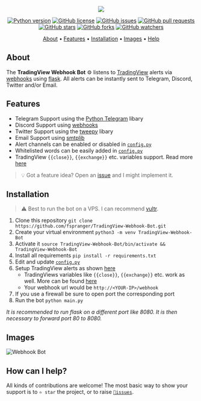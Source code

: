 <p align="center"><a href="https://github.com/fspranger/TradingView-Webhook-Bot" target="_blank"><img src="https://i.imgur.com/ubEoI7w.png"></a></p>

<p align="center">
    <a href="https://www.python.org/downloads/release/python-380/"><img src="https://img.shields.io/badge/python-3.8-blue.svg?style=plastic" alt="Python version"></a>
    <a href="https://github.com/fspranger/TradingView-Webhook-Bot/blob/master/LICENSE"><img src="https://img.shields.io/github/license/fspranger/TradingView-Webhook-Bot?style=plastic" alt="GitHub license"></a>
    <a href="https://github.com/fspranger/TradingView-Webhook-Bot/issues"><img src="https://img.shields.io/github/issues/fspranger/TradingView-Webhook-Bot?style=plastic" alt="GitHub issues"></a>
    <a href="https://github.com/fspranger/TradingView-Webhook-Bot/pulls"><img src="https://img.shields.io/github/issues-pr/fspranger/TradingView-Webhook-Bot?style=plastic" alt="GitHub pull requests"></a>
    <br /><a href="https://github.com/fspranger/TradingView-Webhook-Bot/stargazers"><img src="https://img.shields.io/github/stars/fspranger/TradingView-Webhook-Bot?style=social" alt="GitHub stars"></a>
    <a href="https://github.com/fspranger/TradingView-Webhook-Bot/network/members"><img src="https://img.shields.io/github/forks/fspranger/TradingView-Webhook-Bot?style=social" alt="GitHub forks"></a>
    <a href="https://github.com/fspranger/TradingView-Webhook-Bot/watchers"><img src="https://img.shields.io/github/watchers/fspranger/TradingView-Webhook-Bot?style=social" alt="GitHub watchers"></a>
</p>

<p align="center">
  <a href="#about">About</a>
  •
  <a href="#features">Features</a>
  •
  <a href="#installation">Installation</a>
  •
  <a href="#images">Images</a>
  •
  <a href="#how-can-i-help">Help</a>
</p>

## About
The **TradingView Webhook Bot** ⚙️ listens to [TradingView](https://tradingview.com) alerts via [webhooks](https://www.tradingview.com/support/solutions/43000529348-i-want-to-know-more-about-webhooks/) using [flask](https://flask.palletsprojects.com/en/1.1.x/).
All alerts can be instantly sent to Telegram, Discord, Twitter and/or Email. 

## Features
- Telegram Support using the [Python Telegram](https://github.com/python-telegram-bot/python-telegram-bot) libary
- Discord Support using [webhooks](https://support.discord.com/hc/de/articles/228383668-Webhooks-verwenden)
- Twitter Support using the [tweepy](https://github.com/tweepy/tweepy) libary
- Email Support using [smtplib](https://docs.python.org/3/library/smtplib.html)
- Alert channels can be enabled or disabled in [`config.py`](https://github.com/fspranger/TradingView-Webhook-Bot/blob/master/config.py)
- Whitelisted words can be easily added in [`config.py`](https://github.com/fspranger/TradingView-Webhook-Bot/blob/master/config.py)
- TradingView `{{close}}`, `{{exchange}}` etc. variables support. Read more [here](https://www.tradingview.com/blog/en/introducing-variables-in-alerts-14880/)

> 💡 Got a feature idea? Open an [issue](https://github.com/fspranger/TradingView-Webhook-Bot/issues/new) and I might implement it.

## Installation
> ⚠️ Best to run the bot on a VPS. I can recommend [vultr](https://spranger.dev/vultr).
1. Clone this repository `git clone https://github.com/fspranger/TradingView-Webhook-Bot.git`
1. Create your virtual environment `python3 -m venv TradingView-Webhook-Bot`
1. Activate it `source TradingView-Webhook-Bot/bin/activate && TradingView-Webhook-Bot`
1. Install all requirements `pip install -r requirements.txt`
1. Edit and update [`config.py`](https://github.com/fspranger/TradingView-Webhook-Bot/blob/master/config.py)
1. Setup TradingView alerts as shown [here](https://i.imgur.com/71UYTcu.png)
    - TradingViews variables like `{{close}}`, `{{exchange}}` etc. work as well. More can be found [here](https://www.tradingview.com/blog/en/introducing-variables-in-alerts-14880/)
    - Your webhook url would be `http://<YOUR-IP>/webhook`
1. If you use a firewall be sure to open port the corresponding port
1. Run the bot `python main.py`

*It is recommended to run flask on a different port like 8080. It is then necessary to forward port 80 to 8080.*

## Images
![Webhook Bot](https://i.imgur.com/vZA42cc.png)

## How can I help?
All kinds of contributions are welcome!
The most basic way to show your support is to `⭐️ star` the project, or to raise [`🐞issues`](https://github.com/fspranger/TradingView-Webhook-Bot/issues/new).